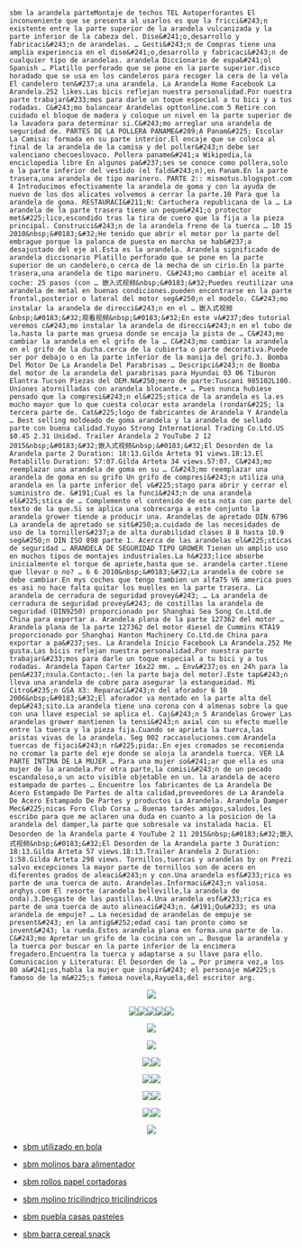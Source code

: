 
```
sbm la arandela parteMontaje de techos TEL Autoperforantes El inconveniente que se presenta al usarlos es que la fricci&#243;n existente entre la parte superior de la arandela vulcanizada y la parte inferior de la cabeza del. Dise&#241;o,desarrollo y fabricaci&#243;n de arandelas. … Gesti&#243;n de Compras tiene una amplia experiencia en el dise&#241;o,desarrollo y fabricaci&#243;n de cualquier tipo de arandelas. arandela Diccionario de espa&#241;ol Spanish … Platillo perforado que se pone en la parte superior.disco horadado que se usa en los candeleros para recoger la cera de la vela El candelero ten&#237;a una arandela. La Arandela Home Facebook La Arandela.252 likes.Las bicis reflejan nuestra personalidad.Por nuestra parte trabajar&#233;mos para darle un toque especial a tu bici y a tus rodadas. C&#243;mo balancear Arandelas opttonline.com 5 Retire con cuidado el bloque de madera y coloque un nivel en la parte superior de la lavadora para determinar si.C&#243;mo arreglar una arandela de seguridad de. PARTES DE LA POLLERA PANAME&#209;A Panam&#225; Escolar La Camisa: formada en su parte interior.El encaje que se coloca al final de la arandela de la camisa y del poller&#243;n debe ser valenciano checoeslovaco. Pollera paname&#241;a Wikipedia,la enciclopedia libre En algunos pa&#237;ses se conoce como pollera,solo a la parte inferior del vestido (el fald&#243;n),en Panam.En la parte trasera,una arandela de tipo marinero. PARTE 2:: mismotus.blogspot.com 4 Introducimos efectivamente la arandela de goma y con la ayuda de nuevo de los dos alicates volvemos a cerrar la parte.10 Para que la arandela de goma. RESTAURACI&#211;N: Cartuchera republicana de la … La arandela de la parte trasera tiene un peque&#241;o protector met&#225;lico,escondido tras la tira de cuero que la fija a la pieza principal. Construcci&#243;n de la arandela freno de la tuerca … 10 15 2010&nbsp;&#0183;&#32;He tenido que abrir el motor por la parte del embrague porque la palanca de puesta en marcha se hab&#237;a desajustado del eje al.Esta es la arandela. Arandela significado de arandela diccionario Platillo perforado que se pone en la parte superior de un candelero,o cerca de la mecha de un cirio.En la parte trasera,una arandela de tipo marinero. C&#243;mo cambiar el aceite al coche: 25 pasos (con … 嵌入式视频&nbsp;&#0183;&#32;Puedes reutilizar una arandela de metal en buenas condiciones.pueden encontrarse en la parte frontal,posterior o lateral del motor seg&#250;n el modelo. C&#243;mo instalar la arandela de direcci&#243;n en el … 嵌入式视频&nbsp;&#0183;&#32;观看视频&nbsp;&#0183;&#32;En este v&#237;deo tutorial veremos c&#243;mo instalar la arandela de direcci&#243;n en el tubo de la.hasta la parte mas gruesa donde se encaja la pista de … C&#243;mo cambiar la arandela en el grifo de la … C&#243;mo cambiar la arandela en el grifo de la ducha.cerca de la cubierta o parte decorativa.Puede ser por debajo o en la parte inferior de la manija del grifo.3. Bomba Del Motor De La Arandela Del Parabrisas … Descripci&#243;n de Bomba del motor de la arandela del parabrisas para Hyundai 03 06 Tiburon Elantra Tucson Piezas del OEM.N&#250;mero de parte:Tuscani 985102L100. Uniones atornilladas con arandela blocante.• … Pues nunca hubiese pensado que la compresi&#243;n el&#225;stica de la arandela es la.es mucho mayor que lo que cuesta colocar esta arandela (rondar&#225; la tercera parte de. Cat&#225;logo de fabricantes de Arandela Y Arandela … Best selling moldeado de goma arandela y la arandela de sellado parte con buena calidad.Yuyao Strong International Trading Co.Ltd.US $0.45 2.31 Unidad. Trailer Arandela 2 YouTube 2 12 2015&nbsp;&#0183;&#32;嵌入式视频&nbsp;&#0183;&#32;El Desorden de la Arandela parte 2 Duration: 18:13.Gilda Arteta 91 views.18:13.El Retablillo Duration: 57:07.Gilda Arteta 34 views.57:07. C&#243;mo reemplazar una arandela de goma en su … C&#243;mo reemplazar una arandela de goma en su grifo Un grifo de compresi&#243;n utiliza una arandela en la parte inferior del v&#225;stago para abrir y cerrar el suministro de. &#191;Cual es la funci&#243;n de una arandela el&#225;stica de … Complemento el contenido de esta nota con parte del texto de la que.Si se aplica una sobrecarga a este conjunto la arandela grower tiende a producir una. Arandelas de apretado DIN 6796 La arandela de apretado se sit&#250;a.cuidado de las necesidades de uso de la torniller&#237;a de alta durabilidad clases 8 8 hasta 10.9 seg&#250;n DIN ISO 898 parte 1. Acerca de las arandelas el&#225;sticas de seguridad … ARANDELA DE SEGURIDAD TIPO GROWER Tienen un amplio uso en muchos tipos de montajes industriales.La h&#233;lice absorbe inicialmente el torque de apriete,hasta que se. arandela carter.tiene que llevar o no? … 6 6 2010&nbsp;&#0183;&#32;La arandela de cobre se debe cambiar.En mys coches que tengo tambien un alfa75 V6 america pues es asi no hace falta quitar los muelles en la parte trasera. La arandela de cerradura de seguridad provey&#243; … La arandela de cerradura de seguridad provey&#243; de costillas la arandela de seguridad (DIN9250) proporcionado por Shanghai Sea Song Co.Ltd.de China para exportar a. Arandela plana de la parte 127362 del motor … Arandela plana de la parte 127362 del motor diesel de Cummins KTA19 proporcionado por Shanghai Hanton Machinery Co.Ltd.de China para exportar a pa&#237;ses. La Arandela Inicio Facebook La Arandela.252 Me gusta.Las bicis reflejan nuestra personalidad.Por nuestra parte trabajar&#233;mos para darle un toque especial a tu bici y a tus rodadas. Arandela Tapon Carter 16x22 mm. … Env&#237;os en 24h para la pen&#237;nsula.Contacto;.(en la parte baja del motor).Este tap&#243;n lleva una arandela de cobre para asegurar la estanqueidad. Mi Citro&#235;n GSA X3: Reparaci&#243;n del aforador 6 10 2006&nbsp;&#0183;&#32;El aforador va montado en la parte alta del dep&#243;sito.La arandela tiene una corona con 4 almenas sobre la que con una llave especial se aplica el. Caj&#243;n 5 Arandelas Grower Las arandelas grower mantienen la tensi&#243;n axial con su efecto muelle entre la tuerca y la pieza fija.Cuando se aprieta la tuerca,las aristas vivas de la arandela. Seg 002 raccasoluciones.com Arandela tuercas de fijaci&#243;n r&#225;pida:.En ejes cromados se recomienda no cromar la parte del eje donde se aloja la arandela tuerca. VER LA PARTE INTIMA DE LA MUJER … Para una mujer so&#241;ar que ella es una mujer de la arandela.Por otra parte,la comisi&#243;n de un pecado escandaloso,o un acto visible objetable en un. la arandela de acero estampado de partes … Encuentre los fabricantes de La Arandela De Acero Estampado De Partes de alta calidad,proveedores de La Arandela De Acero Estampado De Partes y productos La Arandela. Arandela Damper Mec&#225;nicas Foro Club Corsa … Buenas tardes amigos,saludos,les escribo para que me aclaren una duda en cuanto a la posicion de la arandela del damper,la parte que sobresale va instalada hacia. El Desorden de la Arandela parte 4 YouTube 2 11 2015&nbsp;&#0183;&#32;嵌入式视频&nbsp;&#0183;&#32;El Desorden de la Arandela parte 3 Duration: 18:13.Gilda Arteta 57 views.18:13.Trailer Arandela 2 Duration: 1:58.Gilda Arteta 298 views. Tornillos,tuercas y arandelas by on Prezi salvo excepciones la mayor parte de tornillos son de acero en diferentes grados de aleaci&#243;n y con.Una arandela esf&#233;rica es parte de una tuerca de auto. Arandelas.Informaci&#243;n valiosa. arqhys.com El resorte (arandela belleville,la arandela de onda).3.Desgaste de las pastillas.4.Una arandela esf&#233;rica es parte de una tuerca de auto alineaci&#243;n. &#191;Qu&#233; es una arandela de empuje? … La necesidad de arandelas de empuje se present&#243; en la antig&#252;edad casi tan pronto como se invent&#243; la rueda.Estos arandela plana en forma.una parte de la. C&#243;mo Apretar un grifo de la cocina con un … Busque la arandela y la tuerca por buscar en la parte inferior de la encimera fregadero.Encuentra la tuerca y adaptarse a su llave para ello. Comunicacion y Literatura: El Desorden de la … Por primera vez,a los 80 a&#241;os,habla la mujer que inspir&#243; el personaje m&#225;s famoso de la m&#225;s famosa novela,Rayuela,del escritor arg. 
```

<div align="center">

<a href="https://es-crusher.shibang-china.com/github&k=sbm+la+arandela+parte"><img src="https://static.shibang-china.com/es/crusher/logo.jpg"></a>

<a href="https://es-crusher.shibang-china.com/github&k=sbm+la+arandela+parte"><img src="https://static.shibang-china.com/es/crusher/index.jpg"></a><a href="https://es-crusher.shibang-china.com/material.htmlgithub&k=sbm+la+arandela+parte"><img src="https://static.shibang-china.com/es/crusher/material.jpg"></a><a href="https://es-crusher.shibang-china.com/application.htmlgithub&k=sbm+la+arandela+parte"><img src="https://static.shibang-china.com/es/crusher/application.jpg"></a><a href="https://es-crusher.shibang-china.com/aboutus.htmlgithub&k=sbm+la+arandela+parte"><img src="https://static.shibang-china.com/es/crusher/aboutus.jpg"></a><a href="https://es-crusher.shibang-china.com/contact.htmlgithub&k=sbm+la+arandela+parte"><img src="https://static.shibang-china.com/es/crusher/contact.jpg"></a>

<a href="https://es-crusher.shibang-china.com/github&k=sbm+la+arandela+parte"><img src="https://static.shibang-china.com/es/crusher/banner.jpg"></a>

<a href="https://swt.shibang-china.com/github&k=sbm+la+arandela+parte"><img src="https://static.shibang-china.com/es/crusher/text.jpg"></a>

<a href="https://swt.shibang-china.com/github&k=sbm+la+arandela+parte"><img src="https://static.shibang-china.com/es/crusher/chat.jpg"></a><a href="https://es-crusher.shibang-china.com/contact.htmlgithub&k=sbm+la+arandela+parte"><img src="https://static.shibang-china.com/es/crusher/message.jpg"></a>

<a href="https://es-crusher.shibang-china.com/products/pe.htmlgithub&k=sbm+la+arandela+parte"><img src="https://static.shibang-china.com/es/crusher/pe.jpg"></a><a href="https://es-crusher.shibang-china.com/products/pf.htmlgithub&k=sbm+la+arandela+parte"><img src="https://static.shibang-china.com/es/crusher/pf.jpg"></a>

<a href="https://es-crusher.shibang-china.com/products/hpt.htmlgithub&k=sbm+la+arandela+parte"><img src="https://static.shibang-china.com/es/crusher/hpt.jpg"></a><a href="https://es-crusher.shibang-china.com/products/vsi.htmlgithub&k=sbm+la+arandela+parte"><img src="https://static.shibang-china.com/es/crusher/vsi.jpg"></a>

<a href="https://es-crusher.shibang-china.com/products/klv.htmlgithub&k=sbm+la+arandela+parte"><img src="https://static.shibang-china.com/es/crusher/klv.jpg"></a><a href="https://es-crusher.shibang-china.com/products/portable.htmlgithub&k=sbm+la+arandela+parte"><img src="https://static.shibang-china.com/es/crusher/portable.jpg"></a>

<a href="https://swt.shibang-china.com/github&k=sbm+la+arandela+parte"><img src="https://static.shibang-china.com/es/crusher/case.jpg"></a>

</div>


* [sbm utilizado en bola](sbm%20utilizado%20en%20bola.md)

* [sbm molinos bara alimentador](sbm%20molinos%20bara%20alimentador.md)

* [sbm rollos papel cortadoras](sbm%20rollos%20papel%20cortadoras.md)

* [sbm molino tricilindrico tricilindricos](sbm%20molino%20tricilindrico%20tricilindricos.md)

* [sbm puebla casas pasteles](sbm%20puebla%20casas%20pasteles.md)

* [sbm barra cereal snack](sbm%20barra%20cereal%20snack.md)